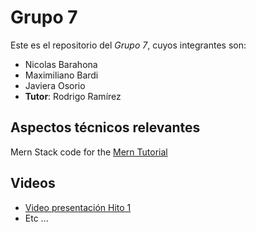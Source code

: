 # Grupo 7
Este es el repositorio del *Grupo 7*, cuyos integrantes son:
* Nicolas Barahona
* Maximiliano Bardi
* Javiera Osorio
* **Tutor**: Rodrigo Ramírez


## Aspectos técnicos relevantes
Mern Stack code for the [Mern Tutorial](https://www.mongodb.com/languages/mern-stack-tutorial)

## Videos
* [Video presentación Hito 1]([https://www.youtube.com/](https://www.youtube.com/watch?v=WA3Brmtc2dE&ab_channel=MaxBardi)https://www.youtube.com/watch?v=WA3Brmtc2dE&ab_channel=MaxBardi)
* Etc ...
